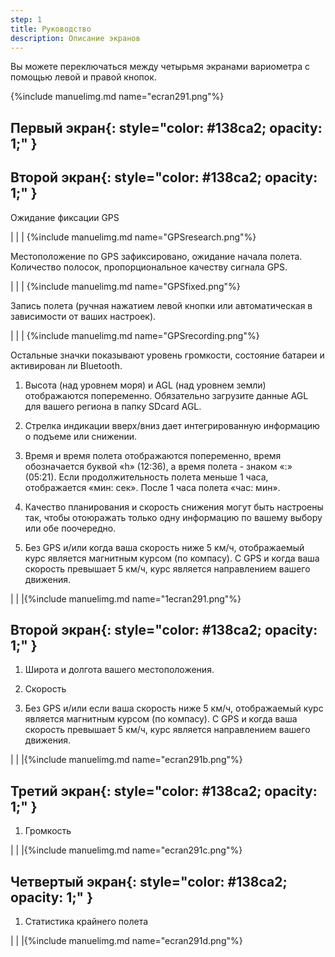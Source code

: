 ```yaml
---
step: 1
title: Руководство
description: Описание экранов
---
```


Вы можете переключаться между четырьмя экранами вариометра с помощью левой и правой кнопок.

{%include manuelimg.md name="ecran291.png"%}

## **Первый экран**{: style="color:   #138ca2; opacity: 1;" }
## **Второй экран**{: style="color:   #138ca2; opacity: 1;" }

Ожидание фиксации GPS

|                                  |        	    |		{%include manuelimg.md name="GPSresearch.png"%}

Местоположение по GPS зафиксировано, ожидание начала полета. Количество полосок, пропорциональное качеству сигнала GPS.

|                                  |        	     |		{%include manuelimg.md name="GPSfixed.png"%}

Запись полета (ручная нажатием левой кнопки или автоматическая в зависимости от ваших настроек).

|                                  |     		    |		{%include manuelimg.md name="GPSrecording.png"%}
	

Остальные значки показывают уровень громкости, состояние батареи и активирован ли Bluetooth.

1. Высота (над уровнем моря) и AGL (над уровнем земли) отображаются попеременно. Обязательно загрузите данные AGL для вашего региона в папку SDcard AGL.

2. Стрелка индикации вверх/вниз дает интегрированную информацию о подъеме или снижении.

3. Время и время полета отображаются попеременно, время обозначается буквой «h» (12:36), а время полета - знаком «:» (05:21). Если продолжительность полета меньше 1 часа, отображается «мин: сек». После 1 часа полета «час: мин».

4. Качество планирования и скорость снижения могут быть настроены так, чтобы отоюражать только одну информацию по вашему выбору или обе поочередно.

5. Без GPS и/или когда ваша скорость ниже 5 км/ч, отображаемый курс является магнитным курсом (по компасу). С GPS и когда ваша скорость превышает 5 км/ч, курс является направлением вашего движения.



|                                  |               |{%include manuelimg.md name="1ecran291.png"%}



## **Второй экран**{: style="color:   #138ca2; opacity: 1;" }

1. Широта и долгота вашего местоположения.

2. Скорость

3. Без GPS и/или если ваша скорость ниже 5 км/ч, отображаемый курс является магнитным курсом (по компасу). С GPS и когда ваша скорость превышает 5 км/ч, курс является направлением вашего движения.


|                                  |               |{%include manuelimg.md name="ecran291b.png"%}


## **Третий экран**{: style="color:   #138ca2; opacity: 1;" }

1. Громкость


|                                  |               |{%include manuelimg.md name="ecran291c.png"%}


## **Четвертый экран**{: style="color:   #138ca2; opacity: 1;" }

1. Статистика крайнего полета


|                                  |               |{%include manuelimg.md name="ecran291d.png"%}


